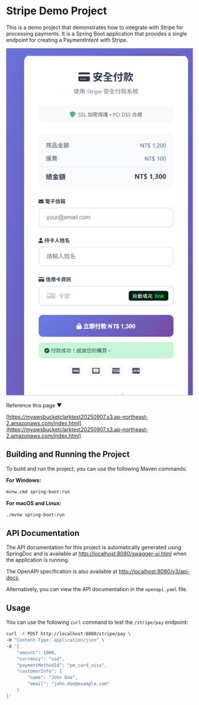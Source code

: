 # Stripe Demo Project

This is a demo project that demonstrates how to integrate with Stripe for processing payments. It is a Spring Boot application that provides a single endpoint for creating a PaymentIntent with Stripe.

![Stripe Logo](stripe.png)

Reference this page ▼

[https://myawsbucketclarktest20250907.s3.ap-northeast-2.amazonaws.com/index.html](https://myawsbucketclarktest20250907.s3.ap-northeast-2.amazonaws.com/index.html)

## Building and Running the Project

To build and run the project, you can use the following Maven commands:

**For Windows:**
```bash
mvnw.cmd spring-boot:run
```

**For macOS and Linux:**
```bash
./mvnw spring-boot:run
```

## API Documentation

The API documentation for this project is automatically generated using SpringDoc and is available at [http://localhost:8080/swagger-ui.html](http://localhost:8080/swagger-ui.html) when the application is running.

The OpenAPI specification is also available at [http://localhost:8080/v3/api-docs](http://localhost:8080/v3/api-docs).

Alternatively, you can view the API documentation in the `openapi.yaml` file.

## Usage

You can use the following `curl` command to test the `/stripe/pay` endpoint:

```bash
curl -X POST http://localhost:8080/stripe/pay \
-H "Content-Type: application/json" \
-d '{
    "amount": 1000,
    "currency": "usd",
    "paymentMethodId": "pm_card_visa",
    "customerInfo": {
        "name": "John Doe",
        "email": "john.doe@example.com"
    }
}'
```
